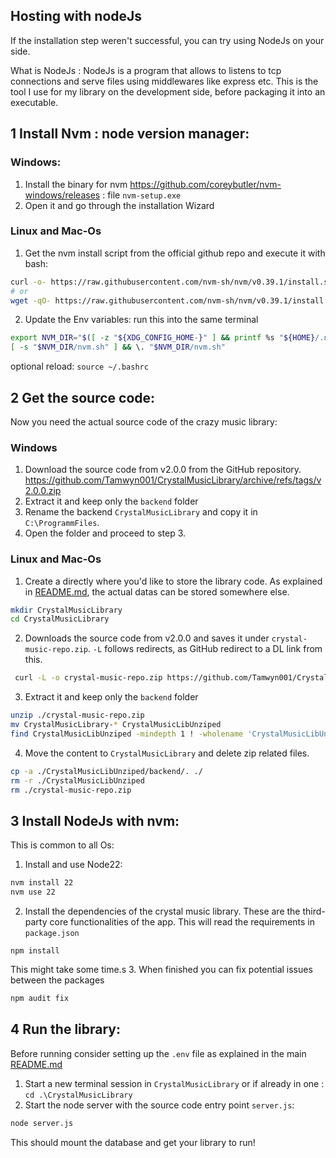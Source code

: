 ## Hosting with nodeJs

If the installation step weren't successful, you can try using NodeJs on your side.

What is NodeJs : NodeJs is a program that allows to listens to tcp connections and serve files using middlewares like express etc.
This is the tool I use for my library on the development side, before packaging it into an executable.

## 1 Install Nvm : node version manager:
### Windows:
1. Install the binary for nvm https://github.com/coreybutler/nvm-windows/releases : file ` nvm-setup.exe `
2. Open it and go through the installation Wizard

### Linux and Mac-Os
1. Get the nvm install script from the official github repo and execute it with bash: 
```sh
curl -o- https://raw.githubusercontent.com/nvm-sh/nvm/v0.39.1/install.sh | bash
# or
wget -qO- https://raw.githubusercontent.com/nvm-sh/nvm/v0.39.1/install.sh | bash
```
2. Update the Env variables: run this into the same terminal
```sh
export NVM_DIR="$([ -z "${XDG_CONFIG_HOME-}" ] && printf %s "${HOME}/.nvm" || printf %s "${XDG_CONFIG_HOME}/nvm")"
[ -s "$NVM_DIR/nvm.sh" ] && \. "$NVM_DIR/nvm.sh"
```
optional reload: ```source ~/.bashrc```


## 2 Get the source code:
Now you need the actual source code of the crazy music library:

### Windows
1. Download the source code from v2.0.0 from the GitHub repository.
https://github.com/Tamwyn001/CrystalMusicLibrary/archive/refs/tags/v2.0.0.zip
2. Extract it and keep only the ```backend``` folder
3. Rename the backend ```CrystalMusicLibrary``` and copy it in ```C:\ProgrammFiles```.
4. Open the folder and proceed to step 3.

### Linux and Mac-Os
1. Create a directly where you'd like to store the library code. As explained in
[README.md](https://github.com/Tamwyn001/CrystalMusicLibrary/tree/master?tab=readme-ov-file#setup), the actual datas can be stored somewhere else.
```sh
mkdir CrystalMusicLibrary
cd CrystalMusicLibrary
```
2. Downloads the source code from v2.0.0 and saves it under ```crystal-music-repo.zip```. `-L` follows redirects, as GitHub redirect to a DL link from this.
```sh 
 curl -L -o crystal-music-repo.zip https://github.com/Tamwyn001/CrystalMusicLibrary/archive/refs/tags/v2.0.0.zip
```
3. Extract it and keep only the ```backend``` folder
```sh
unzip ./crystal-music-repo.zip
mv CrystalMusicLibrary-* CrystalMusicLibUnziped
find CrystalMusicLibUnziped -mindepth 1 ! -wholename 'CrystalMusicLibUnziped/backend*' -exec rm -rf {} +
```
4. Move the content to ```CrystalMusicLibrary``` and delete zip related files.
```sh
cp -a ./CrystalMusicLibUnziped/backend/. ./
rm -r ./CrystalMusicLibUnziped
rm ./crystal-music-repo.zip
```

## 3 Install NodeJs with nvm:
This is common to all Os:
1. Install and use Node22:
```sh
nvm install 22
nvm use 22
```
2. Install the dependencies of the crystal music library. These are the third-party core functionalities of the app.
This will read the requirements in `package.json`
```
npm install
```
This might take some time.s
3. When finished you can fix potential issues between the packages
``` sh
npm audit fix
```

## 4 Run the library:
Before running consider setting up the ```.env``` file as explained in the main [README.md](https://github.com/Tamwyn001/CrystalMusicLibrary/tree/master?tab=readme-ov-file#setup)
1. Start a new terminal session in ```CrystalMusicLibrary``` or if already in one : ```cd .\CrystalMusicLibrary```
2. Start the node server with the source code entry point ```server.js```:
```sh
node server.js
```
This should mount the database and get your library to run!